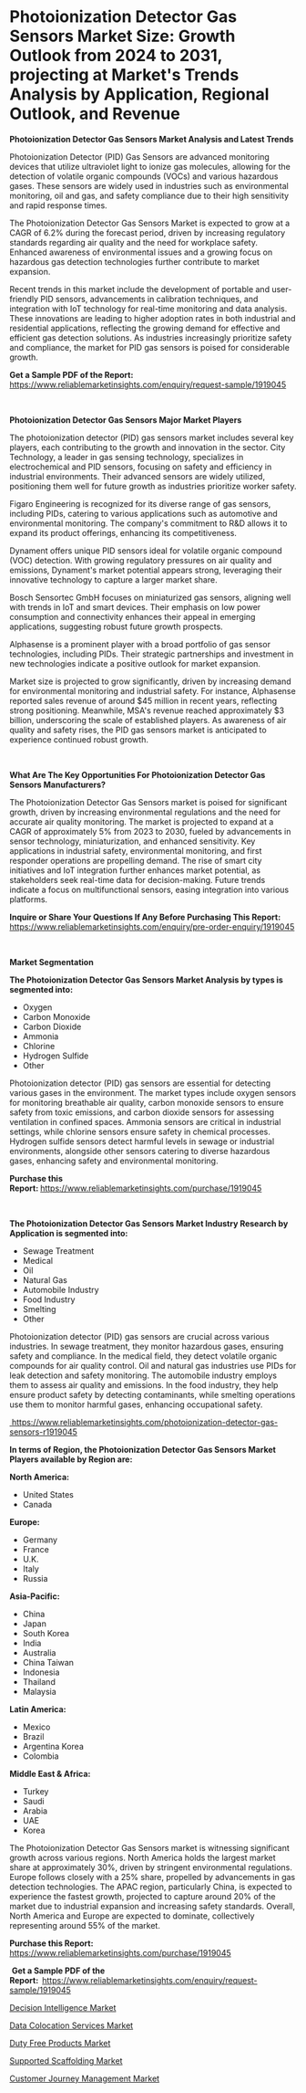 <p><h1>Photoionization Detector Gas Sensors Market Size: Growth Outlook from 2024 to 2031, projecting at Market's Trends Analysis by Application, Regional Outlook, and Revenue</h1></p><p><strong>Photoionization Detector Gas Sensors Market Analysis and Latest Trends</strong></p>
<p><p>Photoionization Detector (PID) Gas Sensors are advanced monitoring devices that utilize ultraviolet light to ionize gas molecules, allowing for the detection of volatile organic compounds (VOCs) and various hazardous gases. These sensors are widely used in industries such as environmental monitoring, oil and gas, and safety compliance due to their high sensitivity and rapid response times. </p><p>The Photoionization Detector Gas Sensors Market is expected to grow at a CAGR of 6.2% during the forecast period, driven by increasing regulatory standards regarding air quality and the need for workplace safety. Enhanced awareness of environmental issues and a growing focus on hazardous gas detection technologies further contribute to market expansion. </p><p>Recent trends in this market include the development of portable and user-friendly PID sensors, advancements in calibration techniques, and integration with IoT technology for real-time monitoring and data analysis. These innovations are leading to higher adoption rates in both industrial and residential applications, reflecting the growing demand for effective and efficient gas detection solutions. As industries increasingly prioritize safety and compliance, the market for PID gas sensors is poised for considerable growth.</p></p>
<p><strong>Get a Sample PDF of the Report:&nbsp;</strong> <a href="https://www.reliablemarketinsights.com/enquiry/request-sample/1919045?utm_campaign=1580&utm_medium=2&utm_source=Github&utm_content=ia&utm_term=24102024&utm_id=photoionization-detector-gas-sensors">https://www.reliablemarketinsights.com/enquiry/request-sample/1919045</a></p>
<p>&nbsp;</p>
<p><strong>Photoionization Detector Gas Sensors Major Market Players</strong></p>
<p><p>The photoionization detector (PID) gas sensors market includes several key players, each contributing to the growth and innovation in the sector. City Technology, a leader in gas sensing technology, specializes in electrochemical and PID sensors, focusing on safety and efficiency in industrial environments. Their advanced sensors are widely utilized, positioning them well for future growth as industries prioritize worker safety.</p><p>Figaro Engineering is recognized for its diverse range of gas sensors, including PIDs, catering to various applications such as automotive and environmental monitoring. The company's commitment to R&D allows it to expand its product offerings, enhancing its competitiveness.</p><p>Dynament offers unique PID sensors ideal for volatile organic compound (VOC) detection. With growing regulatory pressures on air quality and emissions, Dynament's market potential appears strong, leveraging their innovative technology to capture a larger market share.</p><p>Bosch Sensortec GmbH focuses on miniaturized gas sensors, aligning well with trends in IoT and smart devices. Their emphasis on low power consumption and connectivity enhances their appeal in emerging applications, suggesting robust future growth prospects.</p><p>Alphasense is a prominent player with a broad portfolio of gas sensor technologies, including PIDs. Their strategic partnerships and investment in new technologies indicate a positive outlook for market expansion.</p><p>Market size is projected to grow significantly, driven by increasing demand for environmental monitoring and industrial safety. For instance, Alphasense reported sales revenue of around $45 million in recent years, reflecting strong positioning. Meanwhile, MSA's revenue reached approximately $3 billion, underscoring the scale of established players. As awareness of air quality and safety rises, the PID gas sensors market is anticipated to experience continued robust growth.</p></p>
<p>&nbsp;</p>
<p><strong>What Are The Key Opportunities For Photoionization Detector Gas Sensors Manufacturers?</strong></p>
<p><p>The Photoionization Detector Gas Sensors market is poised for significant growth, driven by increasing environmental regulations and the need for accurate air quality monitoring. The market is projected to expand at a CAGR of approximately 5% from 2023 to 2030, fueled by advancements in sensor technology, miniaturization, and enhanced sensitivity. Key applications in industrial safety, environmental monitoring, and first responder operations are propelling demand. The rise of smart city initiatives and IoT integration further enhances market potential, as stakeholders seek real-time data for decision-making. Future trends indicate a focus on multifunctional sensors, easing integration into various platforms.</p></p>
<p><strong>Inquire or Share Your Questions If Any Before Purchasing This Report:</strong> <a href="https://www.reliablemarketinsights.com/enquiry/pre-order-enquiry/1919045?utm_campaign=1580&utm_medium=2&utm_source=Github&utm_content=ia&utm_term=24102024&utm_id=photoionization-detector-gas-sensors">https://www.reliablemarketinsights.com/enquiry/pre-order-enquiry/1919045</a></p>
<p>&nbsp;</p>
<p><strong>Market Segmentation</strong></p>
<p><strong>The Photoionization Detector Gas Sensors Market Analysis by types is segmented into:</strong></p>
<p><ul><li>Oxygen</li><li>Carbon Monoxide</li><li>Carbon Dioxide</li><li>Ammonia</li><li>Chlorine</li><li>Hydrogen Sulfide</li><li>Other</li></ul></p>
<p><p>Photoionization detector (PID) gas sensors are essential for detecting various gases in the environment. The market types include oxygen sensors for monitoring breathable air quality, carbon monoxide sensors to ensure safety from toxic emissions, and carbon dioxide sensors for assessing ventilation in confined spaces. Ammonia sensors are critical in industrial settings, while chlorine sensors ensure safety in chemical processes. Hydrogen sulfide sensors detect harmful levels in sewage or industrial environments, alongside other sensors catering to diverse hazardous gases, enhancing safety and environmental monitoring.</p></p>
<p><strong>Purchase this Report:&nbsp;</strong><a href="https://www.reliablemarketinsights.com/purchase/1919045?utm_campaign=1580&utm_medium=2&utm_source=Github&utm_content=ia&utm_term=24102024&utm_id=photoionization-detector-gas-sensors">https://www.reliablemarketinsights.com/purchase/1919045</a></p>
<p>&nbsp;</p>
<p><strong>The Photoionization Detector Gas Sensors Market Industry Research by Application is segmented into:</strong></p>
<p><ul><li>Sewage Treatment</li><li>Medical</li><li>Oil</li><li>Natural Gas</li><li>Automobile Industry</li><li>Food Industry</li><li>Smelting</li><li>Other</li></ul></p>
<p><p>Photoionization detector (PID) gas sensors are crucial across various industries. In sewage treatment, they monitor hazardous gases, ensuring safety and compliance. In the medical field, they detect volatile organic compounds for air quality control. Oil and natural gas industries use PIDs for leak detection and safety monitoring. The automobile industry employs them to assess air quality and emissions. In the food industry, they help ensure product safety by detecting contaminants, while smelting operations use them to monitor harmful gases, enhancing occupational safety.</p></p>
<p><a href="https://www.reliablemarketinsights.com/photoionization-detector-gas-sensors-r1919045?utm_campaign=1580&utm_medium=2&utm_source=Github&utm_content=ia&utm_term=24102024&utm_id=photoionization-detector-gas-sensors">&nbsp;https://www.reliablemarketinsights.com/photoionization-detector-gas-sensors-r1919045</a></p>
<p><strong>In terms of Region, the Photoionization Detector Gas Sensors Market Players available by Region are:</strong></p>
<p>
    <p> <strong> North America: </strong>
        <ul>
            <li>United States</li>
            <li>Canada</li>
        </ul>
        </p> 
    <p> <strong> Europe: </strong>
        <ul>
            <li>Germany</li>
            <li>France</li>
            <li>U.K.</li>
            <li>Italy</li>
            <li>Russia</li>
        </ul>
        </p> 
    <p> <strong> Asia-Pacific: </strong>
        <ul>
            <li>China</li>
            <li>Japan</li>
            <li>South Korea</li>
            <li>India</li>
            <li>Australia</li>
            <li>China Taiwan</li>
            <li>Indonesia</li>
            <li>Thailand</li>
            <li>Malaysia</li>
        </ul>
        </p> 
    <p> <strong> Latin America: </strong>
        <ul>
            <li>Mexico</li>
            <li>Brazil</li>
            <li>Argentina Korea</li>
            <li>Colombia</li>
        </ul>
        </p> 
    <p> <strong> Middle East & Africa: </strong>
        <ul>
            <li>Turkey</li>
            <li>Saudi</li>
            <li>Arabia</li>
            <li>UAE</li>
            <li>Korea</li>
        </ul>
    </p>
    </p>
<p><p>The Photoionization Detector Gas Sensors market is witnessing significant growth across various regions. North America holds the largest market share at approximately 30%, driven by stringent environmental regulations. Europe follows closely with a 25% share, propelled by advancements in gas detection technologies. The APAC region, particularly China, is expected to experience the fastest growth, projected to capture around 20% of the market due to industrial expansion and increasing safety standards. Overall, North America and Europe are expected to dominate, collectively representing around 55% of the market.</p></p>
<p><strong>Purchase this Report: </strong><a href="https://www.reliablemarketinsights.com/purchase/1919045?utm_campaign=1580&utm_medium=2&utm_source=Github&utm_content=ia&utm_term=24102024&utm_id=photoionization-detector-gas-sensors">https://www.reliablemarketinsights.com/purchase/1919045</a></p>
<p>&nbsp;<strong>Get a Sample PDF of the Report:&nbsp;&nbsp;</strong><a href="https://www.reliablemarketinsights.com/enquiry/request-sample/1919045?utm_campaign=1580&utm_medium=2&utm_source=Github&utm_content=ia&utm_term=24102024&utm_id=photoionization-detector-gas-sensors">https://www.reliablemarketinsights.com/enquiry/request-sample/1919045</a></p>
<p><strong></strong></p>
<p><p><a href="https://www.linkedin.com/pulse/strategic-insights-global-decision-intelligence-market-trends-wjpac?utm_campaign=1580&utm_medium=2&utm_source=Github&utm_content=ia&utm_term=24102024&utm_id=photoionization-detector-gas-sensors">Decision Intelligence Market</a></p><p><a href="https://www.linkedin.com/pulse/data-colocation-services-market-global-regional-analysis-2024-ezcsc?utm_campaign=1580&utm_medium=2&utm_source=Github&utm_content=ia&utm_term=24102024&utm_id=photoionization-detector-gas-sensors">Data Colocation Services Market</a></p><p><a href="https://www.linkedin.com/pulse/duty-free-products-momentum-charting-41-cagr-path-2024-2031-xjo7c?utm_campaign=1580&utm_medium=2&utm_source=Github&utm_content=ia&utm_term=24102024&utm_id=photoionization-detector-gas-sensors">Duty Free Products Market</a></p><p><a href="https://issuu.com/reportprime-2/docs/supported-scaffolding-market-size-2_fff579597dcc2f?utm_campaign=1580&utm_medium=2&utm_source=Github&utm_content=ia&utm_term=24102024&utm_id=photoionization-detector-gas-sensors">Supported Scaffolding Market</a></p><p><a href="https://www.linkedin.com/pulse/future-trends-global-customer-journey-management-market-insights-7wxmc?utm_campaign=1580&utm_medium=2&utm_source=Github&utm_content=ia&utm_term=24102024&utm_id=photoionization-detector-gas-sensors">Customer Journey Management Market</a></p></p>